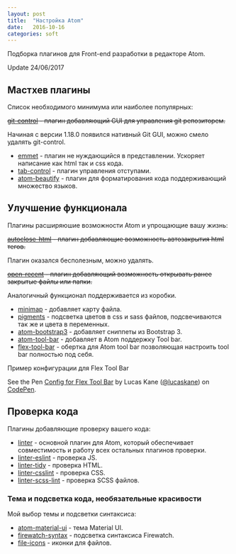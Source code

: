 ```yaml
---
layout: post
title:  "Настройка Atom"
date:   2016-10-16
categories: soft
---
```


Подборка плагинов для Front-end разработки в редакторе Atom.

Update 24/06/2017

## Мастхев плагины

Список необходимого минимума или наиболее популярных:

~~[git-control][git-control] - плагин добавляющий GUI для управления git репозиторем.~~

Начиная с версии 1.18.0 появился нативный Git GUI, можно смело удалять git-control.

* [emmet][emmet] - плагин не нуждающийся в представлении. Ускоряет написание как html так и css кода.
* [tab-control][tab-control] - плагин управления отступами.
* [atom-beautify][atom-beautify] - плагин для форматирования кода поддерживающий множество языков.


## Улучшение функционала

Плагины расширяюшие возможности Atom и упрощающие вашу жизнь:

~~[autoclose-html][autoclose-html] - плагин добавляющие возможность автозакрытия html тегов.~~

Плагин оказался бесполезным, можно удалять.

~~[open-recent][open-recent] - плагин добавляющий возможность открывать ранее закрытые файлы или папки.~~

Аналогичный функционал поддерживается из коробки.

* [minimap][minimap] - добавляет карту файла.
* [pigments][pigments] - подсветка цветов в css и sass файлов, подсвечиваются так же и цвета в переменных.
* [atom-bootstrap3][atom-bootstrap3] - добавляет сниппеты из Bootstrap 3.
* [atom-tool-bar][atom-tool-bar] - добавляет в Atom поддержку Tool bar.
* [flex-tool-bar][flex-tool-bar] - обертка для Atom tool bar позволяющая настроить tool bar полностью под себя.

Пример конфигурации для Flex Tool Bar

<p data-height="480" data-theme-id="0" data-slug-hash="aJrNMm" data-default-tab="js" data-user="lucaskane" data-embed-version="2" data-pen-title="Config for Flex Tool Bar" class="codepen">See the Pen <a href="https://codepen.io/lucaskane/pen/aJrNMm/">Config for Flex Tool Bar</a> by Lucas Kane (<a href="https://codepen.io/lucaskane">@lucaskane</a>) on <a href="https://codepen.io">CodePen</a>.</p>
<script async src="https://production-assets.codepen.io/assets/embed/ei.js"></script>

## Проверка кода

Плагины добавляющие проверку вашего кода:

* [linter][linter] - основной плагин для Atom, который обеспечивает совместимость и работу всех остальных плагинов проверки.
* [linter-eslint][linter-eslint] - проверка JS.
* [linter-tidy][linter-tidy] - проверка HTML.
* [linter-csslint][linter-csslint] - проверка CSS.
* [linter-scss-lint][linter-scss-lint] - проверка SCSS файлов.

### Тема и подсветка кода, необязательные красивости

Мой выбор темы и подсветки синтаксиса:

* [atom-material-ui][atom-material-ui] - тема Material UI.
* [firewatch-syntax][firewatch-syntax] - подсветка синтаксиса Firewatch.
* [file-icons][file-icons] - иконки для файлов.

[atom-beautify]: https://atom.io/packages/atom-beautify
[atom-bootstrap3]: https://atom.io/packages/atom-bootstrap3
[autoclose-html]: https://atom.io/packages/autoclose-html
[emmet]: https://atom.io/packages/emmet
[file-icons]: https://atom.io/packages/file-icons
[git-control]: https://atom.io/packages/git-control
[linter]: https://atom.io/packages/linter
[linter-eslint]: https://atom.io/packages/linter-eslint
[linter-scss-lint]: https://atom.io/packages/linter-scss-lint
[linter-csslint]: https://atom.io/packages/linter-csslint
[linter-tidy]: https://atom.io/packages/linter-tidy
[minimap]: https://atom.io/packages/minimap
[open-recent]: https://atom.io/packages/open-recent
[pigments]: https://atom.io/packages/pigments
[tab-control]: https://atom.io/packages/tab-control
[atom-tool-bar]: https://atom.io/packages/tool-bar
[flex-tool-bar]: https://atom.io/packages/flex-tool-bar

[atom-material-ui]: https://atom.io/themes/atom-material-ui
[firewatch-syntax]: https://atom.io/themes/firewatch-syntax
